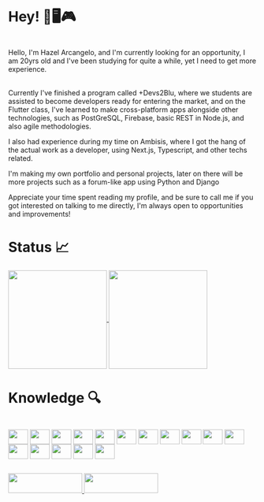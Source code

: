 # Hey! 👋🖥️🎮

<br>
Hello, I'm Hazel Arcangelo, and I'm currently looking for an opportunity, I am 20yrs old and I've been studying for quite a while, yet I need to get more experience. <br><br>

Currently I've finished a program called +Devs2Blu, where we students are assisted to become developers ready for entering the market, and on the Flutter class, I've learned to make cross-platform apps alongside other technologies, such as PostGreSQL, Firebase, basic REST in Node.js, and also agile methodologies.<br>

I also had experience during my time on Ambisis, where I got the hang of the actual work as a developer, using Next.js, Typescript, and other techs related.

I'm making my own portfolio and personal projects, later on there will be more projects such as a forum-like app using Python and Django<br>

Appreciate your time spent reading my profile, and be sure to call me if you got interested on talking to me directly, I'm always open to opportunities and improvements!


# Status 📈

  <a href="https://github.com/Hazel-A-I"> 
  <img height="200em" align="center"  src="https://github-readme-stats.vercel.app/api?username=hazel-a-i&theme=highcontrast&show_icons=true"/>
  <img  height="200em" align="center" height:100vh src="https://github-readme-stats-sigma-five.vercel.app/api/top-langs/?username=vinicius-andriolli-arndt&theme=highcontrast&line_height=40&hide=css"/> 
</a>

   
# Knowledge 🔍
<br>

<div>
  <img align="center"  height="30" width="40" src="https://cdn.jsdelivr.net/gh/devicons/devicon/icons/html5/html5-original.svg" >
  <img align="center" height="30" width="40" src="https://cdn.jsdelivr.net/gh/devicons/devicon/icons/css3/css3-original-wordmark.svg" />
  <img align="center"  height="30" width="40" src="https://cdn.jsdelivr.net/gh/devicons/devicon/icons/javascript/javascript-original.svg" />
  <img align="center" height="30" width="40" src="https://cdn.jsdelivr.net/gh/devicons/devicon/icons/git/git-original.svg" />
  <img align="center" height="30" width="40" src="https://cdn.jsdelivr.net/gh/devicons/devicon/icons/github/github-original.svg" />
  <img align="center"  height="30" width="40" src="https://cdn.jsdelivr.net/gh/devicons/devicon/icons/postgresql/postgresql-plain.svg" />
  <img align="center"  height="30" width="40" src="https://cdn.jsdelivr.net/gh/devicons/devicon/icons/dart/dart-original.svg" />
  <img align="center" height="30" width="40" src="https://cdn.jsdelivr.net/gh/devicons/devicon/icons/flutter/flutter-original.svg" />
  <img align="center"  height="30" width="40" src="https://cdn.jsdelivr.net/gh/devicons/devicon/icons/nodejs/nodejs-original.svg" />
  <img align="center"  height="30" width="40" src="https://cdn.jsdelivr.net/gh/devicons/devicon/icons/firebase/firebase-plain-wordmark.svg" />
  <img align="center"  height="30" width="40"  src="https://cdn.jsdelivr.net/gh/devicons/devicon/icons/gulp/gulp-plain.svg"/>
  <img align="center"  height="30" width="40" src="https://cdn.jsdelivr.net/gh/devicons/devicon/icons/webpack/webpack-original.svg"/>
  <img align="center"  height="30" width="40" src="https://cdn.jsdelivr.net/gh/devicons/devicon/icons/bootstrap/bootstrap-original.svg"  />
  <img align="center"  height="30" width="40"  src="https://cdn.jsdelivr.net/gh/devicons/devicon/icons/react/react-original.svg" />
  <img align="center"  height="30" width="40"  src="https://cdn.jsdelivr.net/gh/devicons/devicon/icons/tailwindcss/tailwindcss-plain.svg"/>
  <img align="center"  height="30" width="40"   src="https://cdn.jsdelivr.net/gh/devicons/devicon/icons/express/express-original-wordmark.svg"/>
  
  
<div/>






</p>

 ##
<div> 
 <p>
   
   <a href="https://www.linkedin.com/in/hazel-arcangelo/">
     <img height="40" width="150" src="https://img.shields.io/badge/-LinkedIn-%230077B5?style=for-the-badge&logo=linkedin&logoColor=white" target="_blank">
   </a>
 
<a href="mailto:hazelinacio@gmail.com">
  <img height="40" width="150"  src="https://img.shields.io/badge/Gmail-D14836?style=for-the-badge&logo=gmail&logoColor=white" target="_blank">
</a>




 </p>
  </div>
